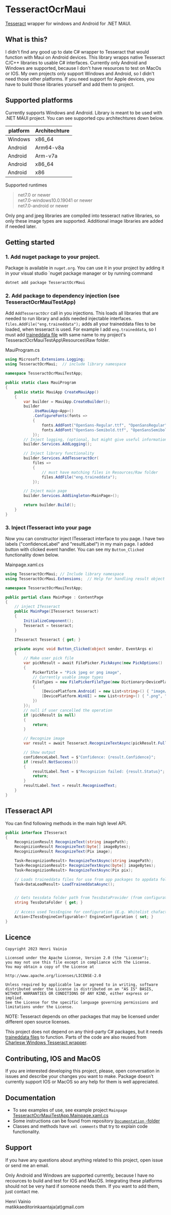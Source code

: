 # TesseractOcrMaui

[Tesseract](https://github.com/tesseract-ocr/tesseract) wrapper for windows and Android for .NET MAUI.

## What is this?

I didn't find any good up to date C# wrapper to Tesseract that would function with Maui on Android devices. This library wrapps native Tesseract C/C++ libraries to usable C# interfaces. Currently only Android and Windows are supported, because I don't have resources to test on MacOs or IOS. My own projects only support Windows and Android, so I didn't need those other platforms. If you need support for Apple devices, you have to build those libraries yourself and add them to project.

## Supported platforms

Currently supports Windows and Android. Library is meant to be used with .NET MAUI project. You can see supported cpu architechtures down below.

| platform | Architechture |
| -------- | ------------- |
| Windows  | x86_64        |
| Android  | Arm64-v8a     |
| Android  | Arm-v7a       |
| Android  | x86_64        |
| Android  | x86           |

Supported runtimes

> net7.0 or newer  
> net7.0-windows10.0.19041 or newer  
> net7.0-android or newer

Only png and jpeg libraries are compiled into tesseract native libraries, so only these image types are supported. Additional image libraries are added if needed later.

## Getting started

### 1. Add nuget package to your project.

Package is available in `nuget.org`. You can use it in your project by adding it in your visual studio `nuget package manager or by running command

```powershell
dotnet add package TesseractOcrMaui
```

### 2. Add package to dependency injection (see TesseractOcrMauiTestApp)

Add `AddTesseractOcr` call in you injections. This loads all libraries that are needed to run library and adds needed injectable interfaces. `files.AddFile("eng.traineddata");` adds all your traineddata files to be loaded, when tesseract is used. For example I add `eng.traineddata`, so I must add [traineddata file](https://github.com/tesseract-ocr/tessdata/) with same name to my project's TesseractOcrMauiTestApp\Resources\Raw folder.

MauiProgram.cs

```csharp
using Microsoft.Extensions.Logging;
using TesseractOcrMaui;  // include library namespace

namespace TesseractOcrMauiTestApp;

public static class MauiProgram
{
    public static MauiApp CreateMauiApp()
    {
        var builder = MauiApp.CreateBuilder();
        builder
            .UseMauiApp<App>()
            .ConfigureFonts(fonts =>
            {
                fonts.AddFont("OpenSans-Regular.ttf", "OpenSansRegular");
                fonts.AddFont("OpenSans-Semibold.ttf", "OpenSansSemibold");
            });
        // Inject logging, (optional, but might give useful information)
        builder.Services.AddLogging();

        // Inject library functionality
        builder.Services.AddTesseractOcr(
            files =>
            {
                // must have matching files in Resources/Raw folder
                files.AddFile("eng.traineddata");
            });

        // Inject main page
        builder.Services.AddSingleton<MainPage>();

        return builder.Build();
    }
}
```

### 3. Inject ITesseract into your page

Now you can constructor inject ITesseract interface to you page. I have two labels ("confidenceLabel" and "resultLabel") in my main page. I added button with clicked event handler. You can see my `Button_Clicked` functionality down below.

Mainpage.xaml.cs

```csharp
using TesseractOcrMaui; // Include library namespace
using TesseractOcrMaui.Extensions;  // Help for handling result object from recognizion

namespace TesseractOcrMauiTestApp;

public partial class MainPage : ContentPage
{
    // inject ITesseract
    public MainPage(ITesseract tesseract)
    {
        InitializeComponent();
        Tesseract = tesseract;
    }

    ITesseract Tesseract { get; }

    private async void Button_Clicked(object sender, EventArgs e)
    {
        // Make user pick file
        var pickResult = await FilePicker.PickAsync(new PickOptions()
        {
            PickerTitle = "Pick jpeg or png image",
            // Currently usable image types
            FileTypes = new FilePickerFileType(new Dictionary<DevicePlatform, IEnumerable<string>>()
            {
                [DevicePlatform.Android] = new List<string>() { "image/png", "image/jpeg" },
                [DevicePlatform.WinUI] = new List<string>() { ".png", ".jpg", ".jpeg" },
            })
        });
        // null if user cancelled the operation
        if (pickResult is null)
        {
            return;
        }

        // Recognize image
        var result = await Tesseract.RecognizeTextAsync(pickResult.FullPath);

        // Show output
        confidenceLabel.Text = $"Confidence: {result.Confidence}";
        if (result.NotSuccess())
        {
            resultLabel.Text = $"Recognizion failed: {result.Status}";
            return;
        }
        resultLabel.Text = result.RecognisedText;
    }
}
```

## ITesseract API

You can find following methods in the main high level API.

```csharp
public interface ITesseract
{
    RecognizionResult RecognizeText(string imagePath);
    RecognizionResult RecognizeText(byte[] imageBytes);
    RecognizionResult RecognizeText(Pix image);

    Task<RecognizionResult> RecognizeTextAsync(string imagePath);
    Task<RecognizionResult> RecognizeTextAsync(byte[] imageBytes);
    Task<RecognizionResult> RecognizeTextAsync(Pix pix);

    // Loads traineddata files for use from app packages to appdata folder
    Task<DataLoadResult> LoadTraineddataAsync();


    // Gets tessdata folder path from TessDataProvider (from configuration)
    string TessDataFolder { get; }
   
    // Access used TessEngine for configuration (E.g. Whitelist chafacters)
    Action<ITessEngineConfigurable>? EngineConfiguration { set; }
}
```

## Licence

```
Copyright 2023 Henri Vainio

Licensed under the Apache License, Version 2.0 (the "License");
you may not use this file except in compliance with the License.
You may obtain a copy of the License at

http://www.apache.org/licenses/LICENSE-2.0

Unless required by applicable law or agreed to in writing, software
distributed under the License is distributed on an "AS IS" BASIS,
WITHOUT WARRANTIES OR CONDITIONS OF ANY KIND, either express or implied.
See the License for the specific language governing permissions and
limitations under the License.
```

NOTE: Tesseract depends on other packages that may be licensed under different open source licenses.

This project does not depend on any third-party C# packages, but it needs [traineddata files](https://github.com/tesseract-ocr/tessdata/) to function. Parts of the code are also reused from [Charlesw Windows Tesseract wrapper](https://github.com/charlesw/tesseract).

## Contributing, IOS and MacOS

If you are interested developing this project, please, open conversation in issues and describe your changes you want to make. Package doesn't currently support IOS or MacOS so any help for them is well appreciated.

## Documentation 
- To see examples of use, see example project `Mainpage` [TesseractOcrMauiTestApp.Mainpage.xaml.cs](https://github.com/henrivain/TesseractOcrMaui/blob/master/TesseractOcrMauiTestApp/MainPage.xaml.cs)
- Some instructions can be found from repository [`Documentation` -folder](https://github.com/henrivain/TesseractOcrMaui/tree/master/Documentation) 
- Classes and methods have `xml comments` that try to explain code functionality.

## Support

If you have any questions about anything related to this project, open issue or send me an email.

Only Android and Windows are supported currently, because I have no recources to build and test for IOS and MacOS. Integrating these platforms should not be very hard if someone needs them. If you want to add them, just contact me.

Henri Vainio  
matikkaeditorinkaantaja(at)gmail.com

